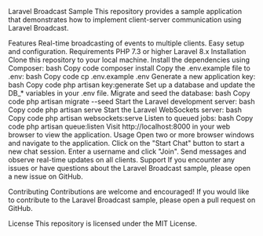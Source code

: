 Laravel Broadcast Sample
This repository provides a sample application that demonstrates how to implement client-server communication using Laravel Broadcast.

Features
Real-time broadcasting of events to multiple clients.
Easy setup and configuration.
Requirements
PHP 7.3 or higher
Laravel 8.x
Installation
Clone this repository to your local machine.
Install the dependencies using Composer:
bash
Copy code
composer install
Copy the .env.example file to .env:
bash
Copy code
cp .env.example .env
Generate a new application key:
bash
Copy code
php artisan key:generate
Set up a database and update the DB_* variables in your .env file.
Migrate and seed the database:
bash
Copy code
php artisan migrate --seed
Start the Laravel development server:
bash
Copy code
php artisan serve
Start the Laravel WebSockets server:
bash
Copy code
php artisan websockets:serve
Listen to queued jobs:
bash
Copy code
php artisan queue:listen
Visit http://localhost:8000 in your web browser to view the application.
Usage
Open two or more browser windows and navigate to the application.
Click on the "Start Chat" button to start a new chat session.
Enter a username and click "Join".
Send messages and observe real-time updates on all clients.
Support
If you encounter any issues or have questions about the Laravel Broadcast sample, please open a new issue on GitHub.

Contributing
Contributions are welcome and encouraged! If you would like to contribute to the Laravel Broadcast sample, please open a pull request on GitHub.

License
This repository is licensed under the MIT License.

